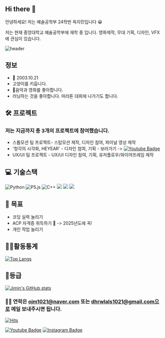 ## Hi there 👋

안녕하세요! 저는 예술공학부 24학번 옥지민입니다 😀


저는 현재 중앙대학교 예술공학부에 재학 중 입니다. 
영화제작, 무대 기획, 디자인, VFX에 관심이 있습니다.

![header](https://capsule-render.vercel.app/api?type=wave&color=auto&height=300&section=header&text=Hi%20I%20AM%20Jimin&fontSize=90)

## 정보
- 🎂 2003.10.21
- 고양이를 키웁니다.
- 👀음악과 영화를 좋아합니다.
- 러닝하는 것을 좋아합니다. 마라톤 대회에 나가기도 합니다.

## 🛠 프로젝트
###  저는 지금까지 총 3개의 프로젝트에 참여했습니다.
- 스톱모션 팀 프로젝트- 스탑모션 제작, 디자인 참여, 파이널 영상 제작
- '청각의 시각화, HEYEAR' - 디자인 참여, 기획 - 보러가기 -> [![Youtube Badge](https://img.shields.io/badge/Youtube-ff0000?style=flat-square&logo=youtube&link=https://www.youtube.com/watch?v=Mjarsi7XNoo)](https://www.youtube.com/watch?v=Mjarsi7XNoo) 
- <OASIS> UX/UI 팀 프로젝트 - UX/UI 디자인 참여, 기획, 유저플로우/와이어프레임 제작


 ## 💻 기술스택
![Python](https://img.shields.io/badge/Python-14354C?style=for-the-badge&logo=python&logoColor=white)
![P5.js](https://img.shields.io/badge/p5%20js-ED225D?style=for-the-badge&logo=p5dotjs&logoColor=white)
![C++](https://img.shields.io/badge/C%2B%2B-00599C?style=for-the-badge&logo=c%2B%2B&logoColor=white)
<img src="https://img.shields.io/badge/adobe%20photoshop-%2331A8FF.svg?&style=for-the-badge&logo=adobe%20photoshop&logoColor=white" />
	  <img src="https://img.shields.io/badge/adobe%20illustrator-%23FF9A00.svg?&style=for-the-badge&logo=adobe%20illustrator&logoColor=black" />
	  <img src="https://img.shields.io/badge/adobe%20premiere%20pro-%239999FF.svg?&style=for-the-badge&logo=adobe%20premiere%20pro&logoColor=black" />

## 🌱 목표
- 코딩 실력 늘리기
- ACP 자격증 취득하기 🚗 -> 2025년도에 꼭!
- 개인 작업 늘리기

## 🧑‍💻활동통계
[![Top Langs](https://github-readme-stats.vercel.app/api/top-langs/?username=OkJimin)](https://github.com/anuraghazra/github-readme-stats)

## 🏅등급
[![Jimin's GitHub stats](https://github-readme-stats.vercel.app/api?username=OkJimin)](https://github.com/anuraghazra/github-readme-stats)

### 🙋‍♂️ 연락은 ojm1021@naver.com 또는 dhrwlals1021@gmail.com으로 메일 보내주시면 됩니다.
  
[![Hits](https://hits.seeyoufarm.com/api/count/incr/badge.svg?url=https%3A%2F%2Fgithub.com%2FOkJimin%2Fhit-counter&count_bg=%2379C83D&title_bg=%23555555&icon=&icon_color=%23E7E7E7&title=hits&edge_flat=false)](https://hits.seeyoufarm.com)


[![Youtube Badge](https://img.shields.io/badge/Youtube-ff0000?style=flat-square&logo=youtube&link=https://www.youtube.com/@dhrwlals1021)](https://www.youtube.com/@dhrwlals1021) 
[![Instagram Badge](https://img.shields.io/badge/-Instagram-dd2a7b?style=flat-square&logo=instagram&logoColor=white&link=https://www.instagram.com/okive_at/)](https://www.instagram.com/okive_at/) 

